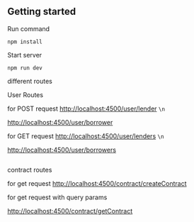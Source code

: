 ## Getting started

Run command

```
npm install
```

Start server

```
npm run dev
```

different routes

User Routes

for POST request
[http://localhost:4500/user/lender](http://localhost:4500/user/lender)
`\n`

[http://localhost:4500/user/borrower](http://localhost:4500/user/borrower)


for GET request
[http://localhost:4500/user/lenders](http://localhost:4500/user/lenders) 
`\n`

[http://localhost:4500/user/borrowers](http://localhost:4500/user/borrowers)

```
```
contract routes

for get request
[http://localhost:4500/contract/createContract](http://localhost:4500/contract/createContract)

for get request with query params

[http://localhost:4500/contract/getContract](http://localhost:4500/contract/getContract)

